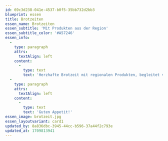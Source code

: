 ```yaml
---
id: 69c3d238-041e-4537-b0f5-35bb732d2bb3
blueprint: essen
title: Brotzeiten
essen_name: Brotzeiten
essen_subtitle: 'Mit Produkten aus der Region'
essen_subtitle_color: '#A57246'
essen_info:
  -
    type: paragraph
    attrs:
      textAlign: left
    content:
      -
        type: text
        text: 'Herzhafte Brotzeit mit regionalen Produkten, begleitet von unseren einzigartigen Backspezialitäten. Jeder Bissen vereint den authentischen Geschmack heimischer Produkte mit der Qualität und Handwerkskunst unserer Backwaren. Eine genussvolle Pause, die den Geschmack der Region auf den Teller zaubert. '
  -
    type: paragraph
    attrs:
      textAlign: left
    content:
      -
        type: text
        text: 'Guten Appetit!'
essen_image: brotzeit.jpg
essen_layoutvariant: card1
updated_by: 8a836dbc-3945-44cc-b596-37a44f2c793e
updated_at: 1709813941
---
```

